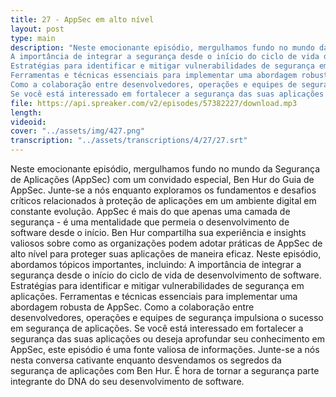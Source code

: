 ```yaml
---
title: 27 - AppSec em alto nível
layout: post
type: main
description: "Neste emocionante episódio, mergulhamos fundo no mundo da Segurança de Aplicações (AppSec) com um convidado especial, Ben Hur do Guia de AppSec. Junte-se a nós enquanto exploramos os fundamentos e desafios críticos relacionados à proteção de aplicações em um ambiente digital em constante evolução. AppSec é mais do que apenas uma camada de segurança - é uma mentalidade que permeia o desenvolvimento de software desde o início. Ben Hur compartilha sua experiência e insights valiosos sobre como as organizações podem adotar práticas de AppSec de alto nível para proteger suas aplicações de maneira eficaz. Neste episódio, abordamos tópicos importantes, incluindo:
A importância de integrar a segurança desde o início do ciclo de vida de desenvolvimento de software.
Estratégias para identificar e mitigar vulnerabilidades de segurança em aplicações.
Ferramentas e técnicas essenciais para implementar uma abordagem robusta de AppSec.
Como a colaboração entre desenvolvedores, operações e equipes de segurança impulsiona o sucesso em segurança de aplicações.
Se você está interessado em fortalecer a segurança das suas aplicações ou deseja aprofundar seu conhecimento em AppSec, este episódio é uma fonte valiosa de informações. Junte-se a nós nesta conversa cativante enquanto desvendamos os segredos da segurança de aplicações com Ben Hur. É hora de tornar a segurança parte integrante do DNA do seu desenvolvimento de software."
file: https://api.spreaker.com/v2/episodes/57382227/download.mp3
length: 
videoid: 
cover: "../assets/img/427.png"
transcription: "../assets/transcriptions/4/27/27.srt"
---
```


Neste emocionante episódio, mergulhamos fundo no mundo da Segurança de Aplicações (AppSec) com um convidado especial, Ben Hur do Guia de AppSec. Junte-se a nós enquanto exploramos os fundamentos e desafios críticos relacionados à proteção de aplicações em um ambiente digital em constante evolução. AppSec é mais do que apenas uma camada de segurança - é uma mentalidade que permeia o desenvolvimento de software desde o início. Ben Hur compartilha sua experiência e insights valiosos sobre como as organizações podem adotar práticas de AppSec de alto nível para proteger suas aplicações de maneira eficaz. Neste episódio, abordamos tópicos importantes, incluindo:
A importância de integrar a segurança desde o início do ciclo de vida de desenvolvimento de software.
Estratégias para identificar e mitigar vulnerabilidades de segurança em aplicações.
Ferramentas e técnicas essenciais para implementar uma abordagem robusta de AppSec.
Como a colaboração entre desenvolvedores, operações e equipes de segurança impulsiona o sucesso em segurança de aplicações.
Se você está interessado em fortalecer a segurança das suas aplicações ou deseja aprofundar seu conhecimento em AppSec, este episódio é uma fonte valiosa de informações. Junte-se a nós nesta conversa cativante enquanto desvendamos os segredos da segurança de aplicações com Ben Hur. É hora de tornar a segurança parte integrante do DNA do seu desenvolvimento de software.